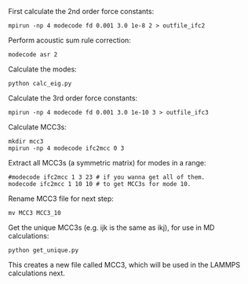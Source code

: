 First calculate the 2nd order force constants:

    mpirun -np 4 modecode fd 0.001 3.0 1e-8 2 > outfile_ifc2

Perform acoustic sum rule correction:

    modecode asr 2

Calculate the modes:

    python calc_eig.py

Calculate the 3rd order force constants:

    mpirun -np 4 modecode fd 0.001 3.0 1e-10 3 > outfile_ifc3

Calculate MCC3s:

    mkdir mcc3
    mpirun -np 4 modecode ifc2mcc 0 3

Extract all MCC3s (a symmetric matrix) for modes in a range:

    #modecode ifc2mcc 1 3 23 # if you wanna get all of them.
    modecode ifc2mcc 1 10 10 # to get MCC3s for mode 10.

Rename MCC3 file for next step:

    mv MCC3 MCC3_10

Get the unique MCC3s (e.g. ijk is the same as ikj), for use in MD calculations:

    python get_unique.py

This creates a new file called MCC3, which will be used in the LAMMPS calculations next.

